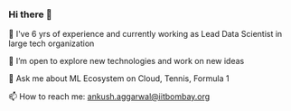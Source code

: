 ### Hi there 👋

🔭 I've 6 yrs of experience and currently working as Lead Data Scientist in large tech organization

🌱 I’m open to explore new technologies and work on new ideas

💬 Ask me about ML Ecosystem on Cloud, Tennis, Formula 1

📫 How to reach me: ankush.aggarwal@iitbombay.org

<!--
**ankush1aggarwal/ankush1aggarwal** is a ✨ _special_ ✨ repository because its `README.md` (this file) appears on your GitHub profile.

Here are some ideas to get you started:

- 🔭 I’m currently working on ...
- 🌱 I’m currently learning ...
- 👯 I’m looking to collaborate on ...
- 🤔 I’m looking for help with ...
- 💬 Ask me about Tennis, Formula 1, ML Ecosystem on Cloud
- 📫 How to reach me: ...
- 😄 Pronouns: ...
- ⚡ Fun fact: ...
-->
